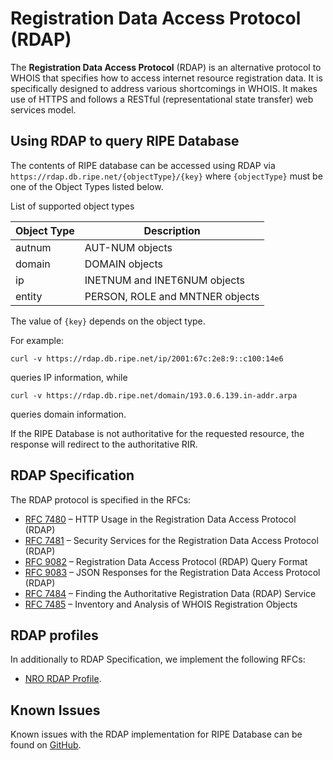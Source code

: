 # Registration Data Access Protocol (RDAP)

The **Registration Data Access Protocol** (RDAP) is an alternative protocol to WHOIS that specifies how to access internet resource registration data. It is specifically designed to address various shortcomings in WHOIS. It makes use of HTTPS and follows a RESTful (representational state transfer) web services model.

## Using RDAP to query RIPE Database

The contents of RIPE database can be accessed using RDAP via `https://rdap.db.ripe.net/{objectType}/{key}` where `{objectType}` must be one of the Object Types listed below.

List of supported object types

| Object Type | Description                    |
|-------------|---------------------------------|
| autnum      | AUT-NUM objects                 |
| domain      | DOMAIN objects                  |
| ip          | INETNUM and INET6NUM objects    |
| entity      | PERSON, ROLE and MNTNER objects |


The value of `{key}` depends on the object type.

For example:

    curl -v https://rdap.db.ripe.net/ip/2001:67c:2e8:9::c100:14e6

queries IP information, while

    curl -v https://rdap.db.ripe.net/domain/193.0.6.139.in-addr.arpa
queries domain information.

If the RIPE Database is not authoritative for the requested resource, the response will redirect to the authoritative RIR.

## RDAP Specification

The RDAP protocol is specified in the RFCs:

 * [RFC 7480](https://www.rfc-editor.org/rfc/rfc7480) – HTTP Usage in the Registration Data Access Protocol (RDAP)
 * [RFC 7481](https://www.rfc-editor.org/rfc/rfc7481) – Security Services for the Registration Data Access Protocol (RDAP)
 * [RFC 9082](https://datatracker.ietf.org/doc/rfc9082/) – Registration Data Access Protocol (RDAP) Query Format
 * [RFC 9083](https://datatracker.ietf.org/doc/rfc9083/) – JSON Responses for the Registration Data Access Protocol (RDAP)
 * [RFC 7484](https://www.rfc-editor.org/rfc/rfc7484) – Finding the Authoritative Registration Data (RDAP) Service
 * [RFC 7485](https://www.rfc-editor.org/rfc/rfc7485) – Inventory and Analysis of WHOIS Registration Objects

 ## RDAP profiles

In additionally to RDAP Specification, we implement the following RFCs:
 
 * [NRO RDAP Profile](https://bitbucket.org/nroecg/nro-rdap-profile/raw/v1/nro-rdap-profile.txt).

## Known Issues

Known issues with the RDAP implementation for RIPE Database can be found on [GitHub](https://github.com/RIPE-NCC/whois/blob/master/README.RDAP.md).